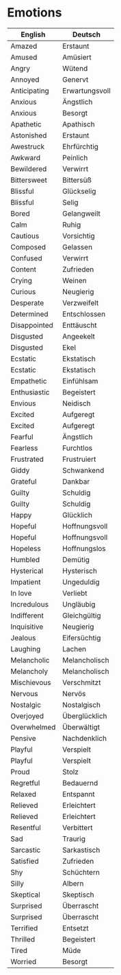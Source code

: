 # Emotions

| English | Deutsch |
| --- | --- |
| Amazed | Erstaunt |
| Amused | Amüsiert |
| Angry | Wütend |
| Annoyed | Genervt |
| Anticipating | Erwartungsvoll |
| Anxious | Ängstlich |
| Anxious | Besorgt |
| Apathetic | Apathisch |
| Astonished | Erstaunt |
| Awestruck | Ehrfürchtig |
| Awkward | Peinlich |
| Bewildered | Verwirrt |
| Bittersweet | Bittersüß |
| Blissful | Glückselig |
| Blissful | Selig |
| Bored | Gelangweilt |
| Calm | Ruhig |
| Cautious | Vorsichtig |
| Composed | Gelassen |
| Confused | Verwirrt |
| Content | Zufrieden |
| Crying | Weinen |
| Curious | Neugierig |
| Desperate | Verzweifelt |
| Determined | Entschlossen |
| Disappointed | Enttäuscht |
| Disgusted | Angeekelt |
| Disgusted | Ekel |
| Ecstatic | Ekstatisch |
| Ecstatic | Ekstatisch |
| Empathetic | Einfühlsam |
| Enthusiastic | Begeistert |
| Envious | Neidisch |
| Excited | Aufgeregt |
| Excited | Aufgeregt |
| Fearful | Ängstlich |
| Fearless | Furchtlos |
| Frustrated | Frustruiert |
| Giddy | Schwankend |
| Grateful | Dankbar |
| Guilty | Schuldig |
| Guilty | Schuldig |
| Happy | Glücklich |
| Hopeful | Hoffnungsvoll |
| Hopeful | Hoffnungsvoll |
| Hopeless | Hoffnungslos |
| Humbled | Demütig |
| Hysterical | Hysterisch |
| Impatient | Ungeduldig |
| In love | Verliebt |
| Incredulous | Ungläubig |
| Indifferent | Gleichgültig |
| Inquisitive | Neugierig |
| Jealous | Eifersüchtig |
| Laughing | Lachen |
| Melancholic | Melancholisch |
| Melancholy | Melancholisch |
| Mischievous | Verschmitzt |
| Nervous | Nervös |
| Nostalgic | Nostalgisch |
| Overjoyed | Überglücklich |
| Overwhelmed | Überwältigt |
| Pensive | Nachdenklich |
| Playful | Verspielt |
| Playful | Verspielt |
| Proud | Stolz |
| Regretful | Bedauernd |
| Relaxed | Entspannt |
| Relieved | Erleichtert |
| Relieved | Erleichtert |
| Resentful | Verbittert |
| Sad | Traurig |
| Sarcastic | Sarkastisch |
| Satisfied | Zufrieden |
| Shy | Schüchtern |
| Silly | Albern |
| Skeptical | Skeptisch |
| Surprised | Überrascht |
| Surprised | Überrascht |
| Terrified | Entsetzt |
| Thrilled | Begeistert |
| Tired | Müde |
| Worried | Besorgt |

